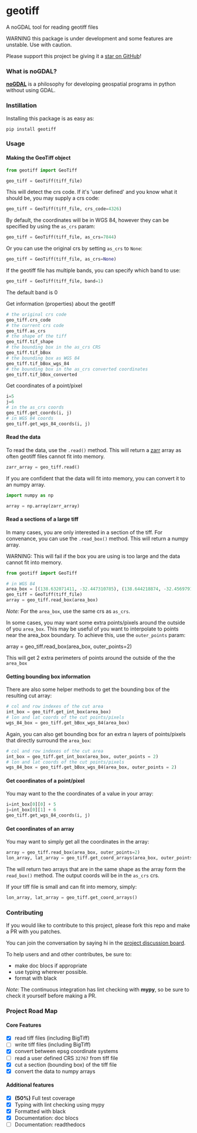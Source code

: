 # geotiff

A noGDAL tool for reading geotiff files

WARNING this package is under development and some features are unstable. Use with caution. 

Please support this project be giving it a [star on GitHub](https://github.com/Open-Source-Agriculture/geotiff)!

### What is noGDAL?

**[noGDAL](https://kipling.medium.com/nogdal-e5b60b114a1c)** is a philosophy for developing geospatial programs in python without using GDAL.

### Instillation

Installing this package is as easy as:

```
pip install geotiff
```

### Usage

#### Making the GeoTiff object

```python
from geotiff import GeoTiff

geo_tiff = GeoTiff(tiff_file)
```

This will detect the crs code. If it's 'user defined' and you know what it should be, you may supply a crs code:

```python
geo_tiff = GeoTiff(tiff_file, crs_code=4326)
```

By default, the coordinates will be in WGS 84, however they can be specified by using the `as_crs` param:

```python
geo_tiff = GeoTiff(tiff_file, as_crs=7844)
```

Or you can use the original crs by setting `as_crs` to `None`:

```python
geo_tiff = GeoTiff(tiff_file, as_crs=None)
```


If the geotiff file has multiple bands, you can specify which band to use:

```python
geo_tiff = GeoTiff(tiff_file, band=1)
```

The default band is 0


Get information (properties) about the geotiff

```python
# the original crs code
geo_tiff.crs_code
# the current crs code
geo_tiff.as_crs
# the shape of the tiff
geo_tiff.tif_shape
# the bounding box in the as_crs CRS
geo_tiff.tif_bBox
# the bounding box as WGS 84
geo_tiff.tif_bBox_wgs_84
# the bounding box in the as_crs converted coordinates
geo_tiff.tif_bBox_converted
```

Get coordinates of a point/pixel

```python
i=5
j=6
# in the as_crs coords
geo_tiff.get_coords(i, j)
# in WGS 84 coords
geo_tiff.get_wgs_84_coords(i, j)
```

#### Read the data

To read the data, use the `.read()` method. This will return a [zarr](https://zarr.readthedocs.io/en/stable/api/core.html) array as often geotiff files cannot fit into memory.

```python
zarr_array = geo_tiff.read()
```

If you are confident that the data will fit into memory, you can convert it to an numpy array. 

```python
import numpy as np

array = np.array(zarr_array)
```

#### Read a sections of a large tiff

In many cases, you are only interested in a section of the tiff. For convenance, you can use the `.read_box()` method. This will return a numpy array.

WARNING: This will fail if the box you are using is too large and the data cannot fit into memory. 

```python
from geotiff import GeoTiff

# in WGS 84
area_box = [(138.632071411, -32.447310785), (138.644218874, -32.456979174)]
geo_tiff = GeoTiff(tiff_file)
array = geo_tiff.read_box(area_box)
```

*Note:* For the `area_box`, use the same crs as `as_crs`.

In some cases, you may want some extra points/pixels around the outside of you `area_box`. This may be useful of you want to interpolate to points near the area_box boundary. To achieve this, use the `outer_points` param:

array = geo_tiff.read_box(area_box, outer_points=2)

This will get 2 extra perimeters of points around the outside of the the `area_box`

#### Getting bounding box information

There are also some helper methods to get the bounding box of the resulting cut array:

```python
# col and row indexes of the cut area
int_box = geo_tiff.get_int_box(area_box)
# lon and lat coords of the cut points/pixels
wgs_84_box = geo_tiff.get_bBox_wgs_84(area_box)
```

Again, you can also get bounding box for an extra n layers of points/pixels that directly surround the `area_box`:

```python
# col and row indexes of the cut area
int_box = geo_tiff.get_int_box(area_box, outer_points = 2)
# lon and lat coords of the cut points/pixels
wgs_84_box = geo_tiff.get_bBox_wgs_84(area_box, outer_points = 2)
```

#### Get coordinates of a point/pixel

You may want to the the coordinates of a value in your array:

```python
i=int_box[0][0] + 5
j=int_box[0][1] + 6
geo_tiff.get_wgs_84_coords(i, j)
```

#### Get coordinates of an array

You may want to simply get all the coordinates in the array:

```python
array = geo_tiff.read_box(area_box, outer_points=2)
lon_array, lat_array = geo_tiff.get_coord_arrays(area_box, outer_points=2)
```

The will return two arrays that are in the same shape as the array form the `read_box()` method. The output coords will be in the `as_crs` crs. 

If your tiff file is small and can fit into memory, simply:

```python
lon_array, lat_array = geo_tiff.get_coord_arrays()
```

### Contributing

If you would like to contribute to this project, please fork this repo and make a PR with you patches.

You can join the conversation by saying hi in the [project discussion board](https://github.com/KipCrossing/geotiff/discussions).

To help users and and other contributes, be sure to:
- make doc blocs if appropriate
- use typing wherever possible. 
- format with black

*Note:* The continuous integration has lint checking with **mypy**, so be sure to check it yourself before making a PR.

### Project Road Map

#### Core Features

- [x] read tiff files (including BigTiff)
- [ ] write tiff files (including BigTiff)
- [x] convert between epsg coordinate systems
- [ ] read a user defined CRS `32767` from tiff file
- [x] cut a section (bounding box) of the tiff file
- [x] convert the data to numpy arrays

#### Additional features

- [x] **(50%)** Full test coverage
- [x] Typing with lint checking using mypy
- [x] Formatted with black
- [x] Documentation: doc blocs
- [ ] Documentation: readthedocs
